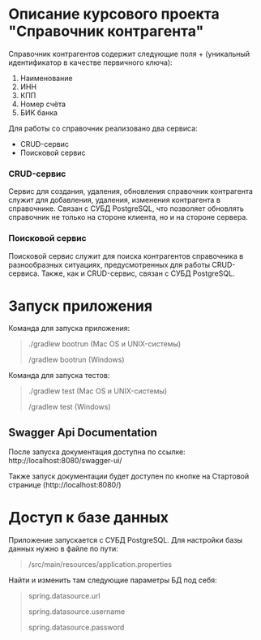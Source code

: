 # Описание курсового проекта "Справочник контрагента"
Справочник контрагентов содержит следующие поля +
(уникальный идентификатор в качестве первичного ключа):
1. Наименование
2. ИНН
3. КПП
4. Номер счёта
5. БИК банка

Для работы со справочник реализовано два сервиса:
- CRUD-сервис
- Поисковой сервис

### CRUD-сервис
Сервис для создания, удаления, обновления справочник контрагента служит 
для добавления, удаления, изменения контрагента в справочнике. Связан с СУБД PostgreSQL, 
что позволяет обновлять справочник не только на стороне клиента, но и на стороне сервера.

### Поисковой сервис
Поисковой сервис служит для поиска контрагентов справочника в разнообразных ситуациях, 
предусмотренных для работы CRUD-сервиса. Также, как и CRUD-сервис, связан с СУБД PostgreSQL.

# Запуск приложения
Команда для запуска приложения:
>./gradlew bootrun (Mac OS и UNIX-системы)
> 
> /gradlew bootrun (Windows)

Команда для запуска тестов:
>./gradlew test (Mac OS и UNIX-системы)
>
> /gradlew test (Windows)

## Swagger Api Documentation
После запуска документация доступна по ссылке: http://localhost:8080/swagger-ui/

Также запуск документации будет доступен по кнопке на Стартовой странице (http://localhost:8080/)

# Доступ к базе данных
Приложение запускается с СУБД PostgreSQL. Для настройки базы данных нужно в файле по пути: 
> /src/main/resources/application.properties 

Найти и изменить там следующие параметры БД под себя:
> spring.datasource.url
> 
> spring.datasource.username
> 
> spring.datasource.password
